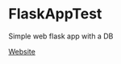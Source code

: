 # FlaskAppTest
 Simple web flask app with a DB

 [Website](https://flaskapptest-442409.uc.r.appspot.com/)
